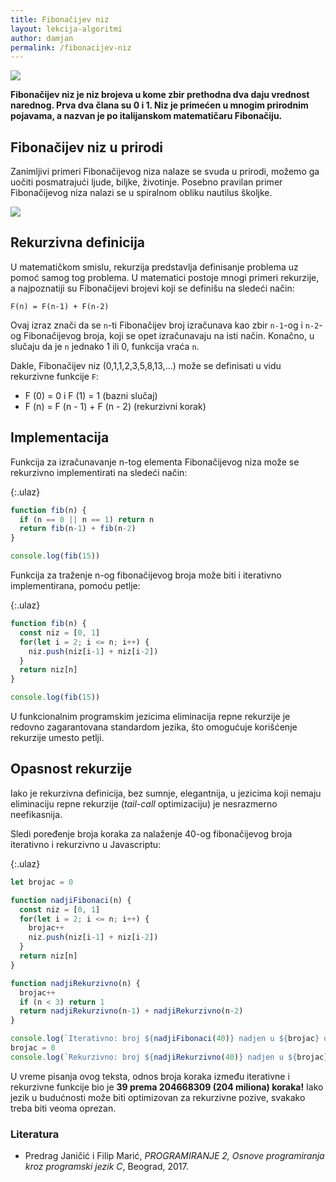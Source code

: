 ```yaml
---
title: Fibonačijev niz
layout: lekcija-algoritmi
author: damjan
permalink: /fibonacijev-niz
---
```


![](https://upload.wikimedia.org/wikipedia/commons/3/38/AureaFibonacci.jpg)

**Fibonačijev niz je niz brojeva u kome zbir prethodna dva daju vrednost narednog. Prva dva člana su 0 i 1. Niz je primećen u mnogim prirodnim pojavama, a nazvan je po italijanskom matematičaru Fibonačiju.**

## Fibonačijev niz u prirodi

Zanimljivi primeri Fibonačijevog niza nalaze se svuda u prirodi, možemo ga uočiti posmatrajući ljude, biljke, životinje. Posebno pravilan primer Fibonačijevog niza nalazi se u spiralnom obliku nautilus školjke.

![](https://upload.wikimedia.org/wikipedia/commons/thumb/0/08/NautilusCutawayLogarithmicSpiral.jpg/635px-NautilusCutawayLogarithmicSpiral.jpg)

## Rekurzivna definicija

U matematičkom smislu, rekurzija predstavlja definisanje problema uz pomoć samog tog problema. U matematici postoje mnogi primeri rekurzije, a najpoznatiji su Fibonačijevi brojevi koji se definišu na sledeći način:

`F(n) = F(n-1) + F(n-2)`

Ovaj izraz znači da se `n`-ti Fibonačijev broj izračunava kao zbir `n-1`-og i `n-2`-og Fibonačijevog broja, koji se opet izračunavaju na isti način. Konačno, u slučaju da je `n` jednako 1 ili 0, funkcija vraća `n`.

Dakle, Fibonačijev niz (0,1,1,2,3,5,8,13,...) može se definisati u vidu rekurzivne funkcije `F`:

- F (0) = 0 i F (1) = 1 (bazni slučaj)
- F (n) = F (n - 1) + F (n - 2) (rekurzivni korak)

## Implementacija

Funkcija za izračunavanje n-tog elementa Fibonačijevog niza može se rekurzivno implementirati na sledeći način:

{:.ulaz}
```js
function fib(n) {
  if (n == 0 || n == 1) return n
  return fib(n-1) + fib(n-2)
}

console.log(fib(15))
```

Funkcija za traženje n-og fibonačijevog broja može biti i iterativno implementirana, pomoću petlje:

{:.ulaz}
```js
function fib(n) {
  const niz = [0, 1]
  for(let i = 2; i <= n; i++) {
    niz.push(niz[i-1] + niz[i-2])
  }
  return niz[n]
}

console.log(fib(15))
```

U funkcionalnim programskim jezicima eliminacija repne rekurzije je redovno zagarantovana standardom jezika, što omogućuje korišćenje rekurzije umesto petlji.

## Opasnost rekurzije

Iako je rekurzivna definicija, bez sumnje, elegantnija, u jezicima koji nemaju eliminaciju repne rekurzije (*tail-call* optimizaciju) je nesrazmerno neefikasnija.

Sledi poređenje broja koraka za nalaženje 40-og fibonačijevog broja iterativno i rekurzivno u Javascriptu:

{:.ulaz}
```js
let brojac = 0

function nadjiFibonaci(n) {
  const niz = [0, 1]
  for(let i = 2; i <= n; i++) {
    brojac++
    niz.push(niz[i-1] + niz[i-2])
  }
  return niz[n]
}

function nadjiRekurzivno(n) {
  brojac++
  if (n < 3) return 1
  return nadjiRekurzivno(n-1) + nadjiRekurzivno(n-2)
}

console.log(`Iterativno: broj ${nadjiFibonaci(40)} nadjen u ${brojac} operacija.`)
brojac = 0
console.log(`Rekurzivno: broj ${nadjiRekurzivno(40)} nadjen u ${brojac} operacija.`)
```

U vreme pisanja ovog teksta, odnos broja koraka između iterativne i rekurzivne funkcije bio je **39 prema 204668309 (204 miliona) koraka!** Iako jezik u budućnosti može biti optimizovan za rekurzivne pozive, svakako treba biti veoma oprezan.


### Literatura

- Predrag Janičić i Filip Marić, *PROGRAMIRANJE 2, Osnove programiranja kroz programski jezik C*, Beograd, 2017.
